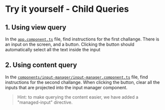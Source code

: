 # Try it yourself - Child Queries

## 1. Using view query
In the [`app.component.ts`](./src/app/app.component.ts) file, find instructions for the first challange. There is an input on the screen, and a button. Clicking the button should automatically select all the text inside the input

## 2. Using content query
In the [`components/input-manager/input-manager.component.ts`](./src/app/components/input-manager/input-manager.component.ts) file, find instructions for the second challange. When clicking the button, clear all the inputs that are projected into the input manager component. 
>Hint: to make querying the content easier, we have added a "managed-input" directive. 